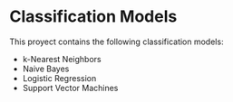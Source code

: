 # Classification Models

This proyect contains the following classification models:

- k-Nearest Neighbors
- Naive Bayes
- Logistic Regression
- Support Vector Machines
